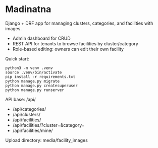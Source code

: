 # Madinatna

Django + DRF app for managing clusters, categories, and facilities with images.

- Admin dashboard for CRUD
- REST API for tenants to browse facilities by cluster/category
- Role-based editing: owners can edit their own facility

Quick start:

```
python3 -m venv .venv
source .venv/bin/activate
pip install -r requirements.txt
python manage.py migrate
python manage.py createsuperuser
python manage.py runserver
```

API base: /api/
- /api/categories/
- /api/clusters/
- /api/facilities/
- /api/facilities/?cluster=<id>&category=<id>
- /api/facilities/mine/

Upload directory: media/facility_images
